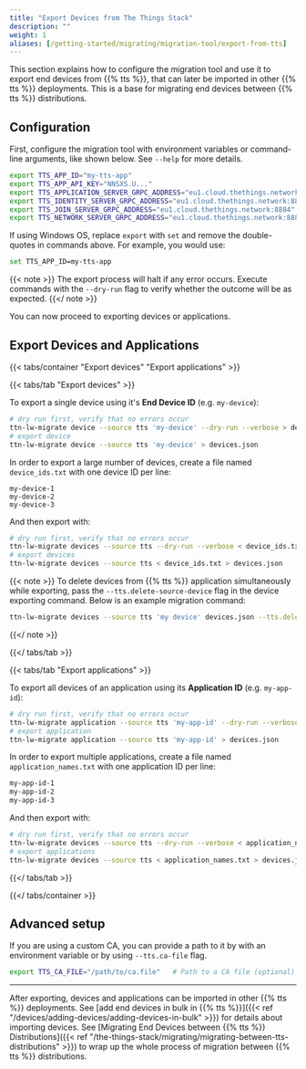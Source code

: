 ```yaml
---
title: "Export Devices from The Things Stack"
description: ""
weight: 1
aliases: [/getting-started/migrating/migration-tool/export-from-tts]
---
```


This section explains how to configure the migration tool and use it to export end devices from {{% tts %}}, that can later be imported in other {{% tts %}} deployments. This is a base for migrating end devices between {{% tts %}} distributions.

<!--more-->

## Configuration

First, configure the migration tool with environment variables or command-line arguments, like shown below. See `--help` for more details.

```bash
export TTS_APP_ID="my-tts-app"                                                  # TTS App ID
export TTS_APP_API_KEY="NNSXS.U..."                                             # TTS App API Key (needs `device` permissions)
export TTS_APPLICATION_SERVER_GRPC_ADDRESS="eu1.cloud.thethings.network:8884"   # TTS Application Server URL Address
export TTS_IDENTITY_SERVER_GRPC_ADDRESS="eu1.cloud.thethings.network:8884"      # TTS Identity Server URL Address
export TTS_JOIN_SERVER_GRPC_ADDRESS="eu1.cloud.thethings.network:8884"          # TTS Join Server URL Address
export TTS_NETWORK_SERVER_GRPC_ADDRESS="eu1.cloud.thethings.network:8884"       # TTS Network Server URL Address
```

If using Windows OS, replace `export` with `set` and remove the double-quotes in commands above. For example, you would use:

```bash
set TTS_APP_ID=my-tts-app
```

{{< note >}} The export process will halt if any error occurs. Execute commands with the `--dry-run` flag to verify whether the outcome will be as expected. {{</ note >}}

You can now proceed to exporting devices or applications.

## Export Devices and Applications

{{< tabs/container "Export devices" "Export applications" >}}

{{< tabs/tab "Export devices" >}}

To export a single device using it's **End Device ID** (e.g. `my-device`):

```bash
# dry run first, verify that no errors occur
ttn-lw-migrate device --source tts 'my-device' --dry-run --verbose > devices.json
# export device
ttn-lw-migrate device --source tts 'my-device' > devices.json
```

In order to export a large number of devices, create a file named `device_ids.txt` with one device ID per line:

```
my-device-1
my-device-2
my-device-3
```

And then export with:

```bash
# dry run first, verify that no errors occur
ttn-lw-migrate devices --source tts --dry-run --verbose < device_ids.txt > devices.json
# export devices
ttn-lw-migrate devices --source tts < device_ids.txt > devices.json
```

{{< note >}} To delete devices from {{% tts %}} application simultaneously while exporting, pass the `--tts.delete-source-device` flag in the device exporting command. Below is an example migration command: 
```bash
ttn-lw-migrate devices --source tts 'my device' devices.json --tts.delete-source-device
```
{{</ note >}}

{{</ tabs/tab >}}

{{< tabs/tab "Export applications" >}}

To export all devices of an application using its **Application ID** (e.g. `my-app-id`):

```bash
# dry run first, verify that no errors occur
ttn-lw-migrate application --source tts 'my-app-id' --dry-run --verbose > devices.json
# export application
ttn-lw-migrate application --source tts 'my-app-id' > devices.json
```

In order to export multiple applications, create a file named `application_names.txt` with one application ID per line:

```bash
my-app-id-1
my-app-id-2
my-app-id-3
```

And then export with:

```bash
# dry run first, verify that no errors occur
ttn-lw-migrate devices --source tts --dry-run --verbose < application_names.txt > devices.json
# export applications
ttn-lw-migrate devices --source tts < application_names.txt > devices.json
```

{{</ tabs/tab >}}

{{</ tabs/container >}}

## Advanced setup

If you are using a custom CA, you can provide a path to it by with an environment variable or by using `--tts.ca-file` flag.

```bash
export TTS_CA_FILE="/path/to/ca.file"   # Path to a CA file (optional)
```

---

After exporting, devices and applications can be imported in other {{% tts %}} deployments. See [add end devices in bulk in {{% tts %}}]({{< ref "/devices/adding-devices/adding-devices-in-bulk" >}}) for details about importing devices. See [Migrating End Devices between {{% tts %}} Distributions]({{< ref "/the-things-stack/migrating/migrating-between-tts-distributions" >}}) to wrap up the whole process of migration between {{% tts %}} distributions.
